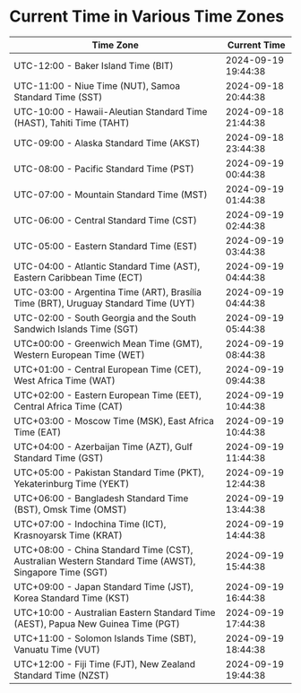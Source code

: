 # Current Time in Various Time Zones

| Time Zone | Current Time |
|-----------|--------------|
| UTC-12:00 - Baker Island Time (BIT) | 2024-09-19 19:44:38 |
| UTC-11:00 - Niue Time (NUT), Samoa Standard Time (SST) | 2024-09-18 20:44:38 |
| UTC-10:00 - Hawaii-Aleutian Standard Time (HAST), Tahiti Time (TAHT) | 2024-09-18 21:44:38 |
| UTC-09:00 - Alaska Standard Time (AKST) | 2024-09-18 23:44:38 |
| UTC-08:00 - Pacific Standard Time (PST) | 2024-09-19 00:44:38 |
| UTC-07:00 - Mountain Standard Time (MST) | 2024-09-19 01:44:38 |
| UTC-06:00 - Central Standard Time (CST) | 2024-09-19 02:44:38 |
| UTC-05:00 - Eastern Standard Time (EST) | 2024-09-19 03:44:38 |
| UTC-04:00 - Atlantic Standard Time (AST), Eastern Caribbean Time (ECT) | 2024-09-19 04:44:38 |
| UTC-03:00 - Argentina Time (ART), Brasília Time (BRT), Uruguay Standard Time (UYT) | 2024-09-19 04:44:38 |
| UTC-02:00 - South Georgia and the South Sandwich Islands Time (SGT) | 2024-09-19 05:44:38 |
| UTC±00:00 - Greenwich Mean Time (GMT), Western European Time (WET) | 2024-09-19 08:44:38 |
| UTC+01:00 - Central European Time (CET), West Africa Time (WAT) | 2024-09-19 09:44:38 |
| UTC+02:00 - Eastern European Time (EET), Central Africa Time (CAT) | 2024-09-19 10:44:38 |
| UTC+03:00 - Moscow Time (MSK), East Africa Time (EAT) | 2024-09-19 10:44:38 |
| UTC+04:00 - Azerbaijan Time (AZT), Gulf Standard Time (GST) | 2024-09-19 11:44:38 |
| UTC+05:00 - Pakistan Standard Time (PKT), Yekaterinburg Time (YEKT) | 2024-09-19 12:44:38 |
| UTC+06:00 - Bangladesh Standard Time (BST), Omsk Time (OMST) | 2024-09-19 13:44:38 |
| UTC+07:00 - Indochina Time (ICT), Krasnoyarsk Time (KRAT) | 2024-09-19 14:44:38 |
| UTC+08:00 - China Standard Time (CST), Australian Western Standard Time (AWST), Singapore Time (SGT) | 2024-09-19 15:44:38 |
| UTC+09:00 - Japan Standard Time (JST), Korea Standard Time (KST) | 2024-09-19 16:44:38 |
| UTC+10:00 - Australian Eastern Standard Time (AEST), Papua New Guinea Time (PGT) | 2024-09-19 17:44:38 |
| UTC+11:00 - Solomon Islands Time (SBT), Vanuatu Time (VUT) | 2024-09-19 18:44:38 |
| UTC+12:00 - Fiji Time (FJT), New Zealand Standard Time (NZST) | 2024-09-19 19:44:38 |
